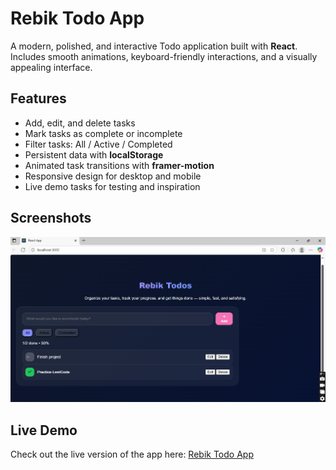 # Rebik Todo App

A modern, polished, and interactive Todo application built with **React**. Includes smooth animations, keyboard-friendly interactions, and a visually appealing interface.

## Features

- Add, edit, and delete tasks
- Mark tasks as complete or incomplete
- Filter tasks: All / Active / Completed
- Persistent data with **localStorage**
- Animated task transitions with **framer-motion**
- Responsive design for desktop and mobile
- Live demo tasks for testing and inspiration

## Screenshots

![Todo App Screenshot](images\image.png)

## Live Demo

Check out the live version of the app here: [Rebik Todo App](https://rebik-todo-app.vercel.app/)
